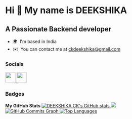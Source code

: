 Hi 👋 My name is DEEKSHIKA
==========================

A Passionate Backend developer
------------------------------

* 🌍  I'm based in India
* ✉️  You can contact me at [ckdeekshika@gmail.com](mailto:ckdeekshika@gmail.com)


### Socials

<p align="left"> <a href="https://www.github.com/DEEKSHIKA CK" target="_blank" rel="noreferrer"> <picture> <source media="(prefers-color-scheme: dark)" srcset="https://raw.githubusercontent.com/danielcranney/readme-generator/main/public/icons/socials/github-dark.svg" /> <source media="(prefers-color-scheme: light)" srcset="https://raw.githubusercontent.com/danielcranney/readme-generator/main/public/icons/socials/github.svg" /> <img src="https://raw.githubusercontent.com/danielcranney/readme-generator/main/public/icons/socials/github.svg" width="32" height="32" /> </picture> </a> <a href="https://www.linkedin.com/in/deekshikasanjayc-k?utm_source=share&utm_campaign=share_via&utm_content=profile&utm_medium=android_app" target="_blank" rel="noreferrer"> <picture> <source media="(prefers-color-scheme: dark)" srcset="https://raw.githubusercontent.com/danielcranney/readme-generator/main/public/icons/socials/linkedin-dark.svg" /> <source media="(prefers-color-scheme: light)" srcset="https://raw.githubusercontent.com/danielcranney/readme-generator/main/public/icons/socials/linkedin.svg" /> <img src="https://raw.githubusercontent.com/danielcranney/readme-generator/main/public/icons/socials/linkedin.svg" width="32" height="32" /> </picture> </a></p>

### Badges
<b>My GitHub Stats</b>
<a href="http://www.github.com/DEEKSHIKA-CK">
  <img src="https://github-readme-stats.vercel.app/api?username=DEEKSHIKA-CK&show_icons=true&hide=&count_private=true&title_color=000000&text_color=ffffff&icon_color=000000&bg_color=ffffff&hide_border=true&show_icons=true" alt="DEEKSHIKA CK's GitHub stats" />
</a>
<a href="http://www.github.com/DEEKSHIKA-CK">
  <img src="https://github-readme-streak-stats.herokuapp.com/?user=DEEKSHIKA-CK&stroke=ffffff&background=ffffff&ring=000000&fire=000000&currStreakNum=ffffff&currStreakLabel=000000&sideNums=ffffff&sideLabels=ffffff&dates=ffffff&hide_border=true" />
</a>
<a href="http://www.github.com/DEEKSHIKA-CK">
  <img src="https://github-readme-activity-graph.cyclic.app/graph?username=DEEKSHIKA-CK&bg_color=ffffff&color=ffffff&line=000000&point=ffffff&area_color=ffffff&area=true&hide_border=true&custom_title=GitHub%20Commits%20Graph" alt="GitHub Commits Graph" />
</a>
<a href="https://github.com/DEEKSHIKA-CK" align="left">
  <img src="https://github-readme-stats.vercel.app/api/top-langs/?username=DEEKSHIKA-CK&langs_count=10&title_color=000000&text_color=ffffff&icon_color=000000&bg_color=ffffff&hide_border=true&locale=en&custom_title=Top%20Languages" alt="Top Languages" />
</a>

